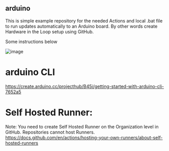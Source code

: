 ## arduino

This is simple example repository for the needed Actions and local .bat file to run updates automatically to an Arduino board. By other words create Hardware in the Loop setup using GitHub.

Some instructions below

![image](https://user-images.githubusercontent.com/55169853/206240118-1a361f8f-4bec-4248-8527-fb1e96b245ec.png)


# arduino CLI
https://create.arduino.cc/projecthub/B45i/getting-started-with-arduino-cli-7652a5

# Self Hosted Runner:
Note: You need to create Self Hosted Runner on the Organization level in GitHub. Repositories cannot host Runners.
https://docs.github.com/en/actions/hosting-your-own-runners/about-self-hosted-runners


